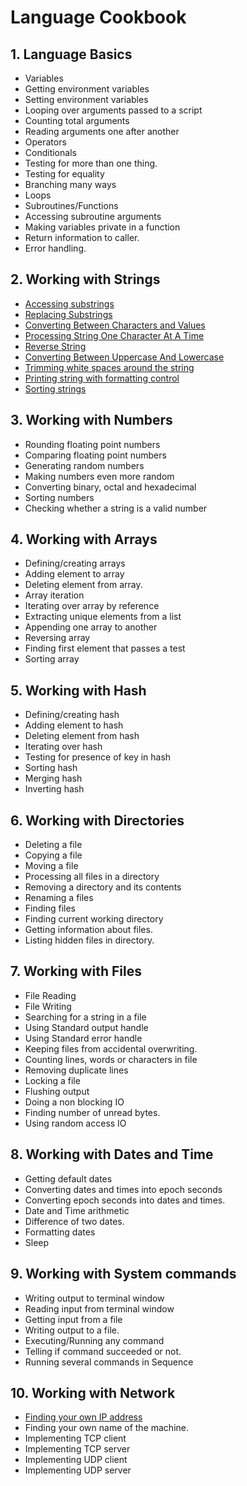 # Language Cookbook

## 1. Language Basics
* Variables
* Getting environment variables
* Setting environment variables
* Looping over arguments passed to a script
* Counting total arguments
* Reading arguments one after another
* Operators
* Conditionals
* Testing for more than one thing.
* Testing for equality
* Branching many ways
* Loops
* Subroutines/Functions
* Accessing subroutine arguments
* Making variables private in a function
* Return information to caller.
* Error handling.

## 2. Working with Strings 
* [Accessing substrings](Strings_AccessingSubstrings.md)
* [Replacing Substrings](Strings_ReplacingSubstrings.md)
* [Converting Between Characters and Values](Strings_ConvertingBetweenCharsAndValues.md)
* [Processing String One Character At A Time](String_ProcessingOneCharAtTime.md)
* [Reverse String](String_ReverseString.md)
* [Converting Between Uppercase And Lowercase](String_ConvertingCase.md)
* [Trimming white spaces around the string](String_TrimmingBlanks.md)
* [Printing string with formatting control](String_PrintStringWithFormatting.md)
* [Sorting strings](String_SortingString.md)

## 3. Working with Numbers
* Rounding floating point numbers
* Comparing floating point numbers
* Generating random numbers
* Making numbers even more random
* Converting binary, octal and hexadecimal
* Sorting numbers
* Checking whether a string is a valid number

## 4. Working with Arrays
* Defining/creating arrays
* Adding element to array
* Deleting element from array.
* Array iteration
* Iterating over array by reference
* Extracting unique elements from a list
* Appending one array to another
* Reversing array
* Finding first element that passes a test
* Sorting array

## 5. Working with Hash
* Defining/creating hash
* Adding element to hash
* Deleting element from hash
* Iterating over hash
* Testing for presence of key in hash
* Sorting hash
* Merging hash
* Inverting hash

## 6. Working with Directories
* Deleting a file
* Copying a file
* Moving a file
* Processing all files in a directory
* Removing a directory and its contents
* Renaming a files
* Finding files
* Finding current working directory
* Getting information about files.
* Listing hidden files in directory.

## 7. Working with Files
* File Reading
* File Writing
* Searching for a string in a file
* Using Standard output handle
* Using Standard error handle
* Keeping files from accidental overwriting.
* Counting lines, words or characters in file
* Removing duplicate lines
* Locking a file
* Flushing output
* Doing a non blocking IO
* Finding number of unread bytes.
* Using random access IO

## 8. Working with Dates and Time
* Getting default dates
* Converting dates and times into epoch seconds
* Converting epoch seconds into dates and times.
* Date and Time arithmetic
* Difference of two dates.
* Formatting dates
* Sleep

## 9. Working with System commands
* Writing output to terminal window
* Reading input from terminal window
* Getting input from a file
* Writing output to a file.
* Executing/Running any command
* Telling if command succeeded or not.
* Running several commands in Sequence

## 10. Working with Network
* [Finding your own IP address](Network/Network_FindOwnIPAddress.md)
* Finding your own name of the machine.
* Implementing TCP client
* Implementing TCP server
* Implementing UDP client
* Implementing UDP server
